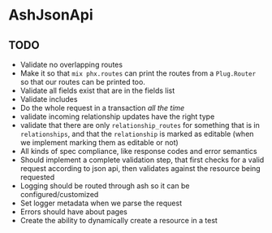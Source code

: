# AshJsonApi

## TODO
* Validate no overlapping routes
* Make it so that `mix phx.routes` can print the routes from a `Plug.Router` so that our routes can be printed too.
* Validate all fields exist that are in the fields list
* Validate includes
* Do the whole request in a transaction *all the time*
* validate incoming relationship updates have the right type
* validate that there are only `relationship_routes` for something that is in `relationships`, and that the `relationship` is marked as editable (when we implement marking them as editable or not)
* All kinds of spec compliance, like response codes and error semantics
* Should implement a complete validation step, that first checks for a valid request according to json api, then validates against the resource being requested
* Logging should be routed through ash so it can be configured/customized
* Set logger metadata when we parse the request
* Errors should have about pages
* Create the ability to dynamically create a resource in a test